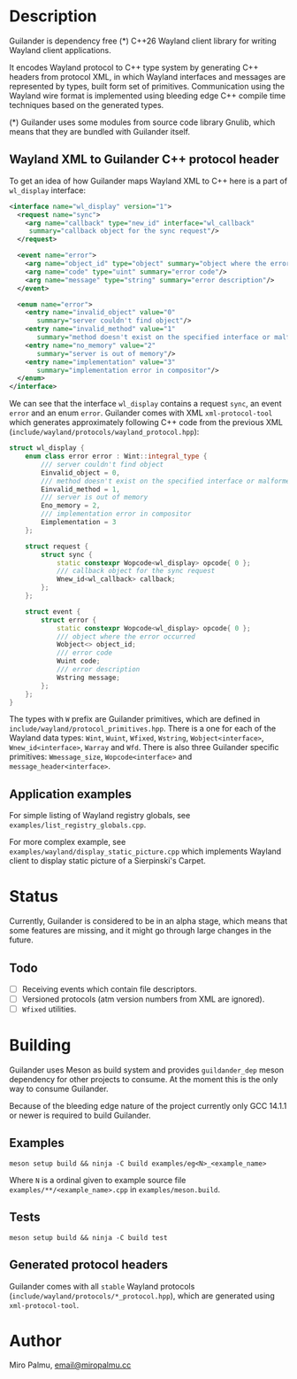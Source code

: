 # Description

Guilander is dependency free (*) C++26 Wayland client library
for writing Wayland client applications.

It encodes Wayland protocol to C++ type system by generating C++ headers from protocol XML,
in which Wayland interfaces and messages are represented by types, built form set of primitives.
Communication using the Wayland wire format is implemented
using bleeding edge C++ compile time techniques based on the generated types.

(*) Guilander uses some modules from source code library Gnulib,
which means that they are bundled with Guilander itself.

## Wayland XML to Guilander C++ protocol header

To get an idea of how Guilander maps Wayland XML to C++ here is a part of `wl_display` interface:

```xml
<interface name="wl_display" version="1">
  <request name="sync">
    <arg name="callback" type="new_id" interface="wl_callback"
     summary="callback object for the sync request"/>
  </request>

  <event name="error">
    <arg name="object_id" type="object" summary="object where the error occurred"/>
    <arg name="code" type="uint" summary="error code"/>
    <arg name="message" type="string" summary="error description"/>
  </event>

  <enum name="error">
    <entry name="invalid_object" value="0"
       summary="server couldn't find object"/>
    <entry name="invalid_method" value="1"
       summary="method doesn't exist on the specified interface or malformed request"/>
    <entry name="no_memory" value="2"
       summary="server is out of memory"/>
    <entry name="implementation" value="3"
       summary="implementation error in compositor"/>
  </enum>
</interface>
```

We can see that the interface `wl_display` contains a request `sync`, an event `error`
and an enum `error`. Guilander comes with XML `xml-protocol-tool` which generates
approximately following C++ code from the previous XML (`include/wayland/protocols/wayland_protocol.hpp`):

```cpp
struct wl_display {
    enum class error error : Wint::integral_type {
        /// server couldn't find object
        Einvalid_object = 0,
        /// method doesn't exist on the specified interface or malformed request
        Einvalid_method = 1,
        /// server is out of memory
        Eno_memory = 2,
        /// implementation error in compositor
        Eimplementation = 3
    };

    struct request {
        struct sync {
            static constexpr Wopcode<wl_display> opcode{ 0 };
            /// callback object for the sync request
            Wnew_id<wl_callback> callback;
        };
    };

    struct event {
        struct error {
            static constexpr Wopcode<wl_display> opcode{ 0 };
            /// object where the error occurred
            Wobject<> object_id;
            /// error code
            Wuint code;
            /// error description
            Wstring message;
        };
    };
}
```

The types with `W` prefix are Guilander primitives,
which are defined in `include/wayland/protocol_primitives.hpp`.
There is a one for each of the Wayland data types:
`Wint`, `Wuint`, `Wfixed`, `Wstring`, `Wobject<interface>`,
`Wnew_id<interface>`, `Warray` and `Wfd`.
There is also three Guilander specific primitives:
`Wmessage_size`, `Wopcode<interface>` and `message_header<interface>`.

## Application examples

For simple listing of Wayland registry globals, see `examples/list_registry_globals.cpp`.

For more complex example, see `examples/wayland/display_static_picture.cpp`
which implements Wayland client to display static picture of a Sierpinski's Carpet.

# Status

Currently, Guilander is considered to be in an alpha stage,
which means that some features are missing, and it might go through large changes in the future.

## Todo

- [ ] Receiving events which contain file descriptors.
- [ ] Versioned protocols (atm version numbers from XML are ignored).
- [ ] `Wfixed` utilities.

# Building

Guilander uses Meson as build system and provides `guildander_dep` meson dependency
for other projects to consume. At the moment this is the only way to consume Guilander.

Because of the bleeding edge nature of the project currently only GCC 14.1.1 or newer
is required to build Guilander.

## Examples

```shell
meson setup build && ninja -C build examples/eg<N>_<example_name>
```

Where `N` is a ordinal given to example source file `examples/**/<example_name>.cpp`
in `examples/meson.build`.

## Tests

```shell
meson setup build && ninja -C build test
```

## Generated protocol headers

Guilander comes with all `stable` Wayland protocols (`include/wayland/protocols/*_protocol.hpp`),
which are generated using `xml-protocol-tool`.

# Author

Miro Palmu, email@miropalmu.cc
